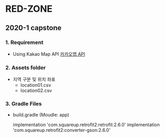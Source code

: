 # RED-ZONE
## 2020-1 capstone

### 1. Requirement

* Using Kakao Map API
[카카오맵 API](https://apis.map.kakao.com/)

### 2. Assets folder

* 지역 구분 및 위치 좌표
	* location01.csv
	* location02.csv

### 3. Gradle Files

* build.gradle (Moudle: app)


	implementation 'com.squareup.retrofit2:retrofit:2.6.0'
	implementation 'com.squareup.retrofit2:converter-gson:2.6.0'
